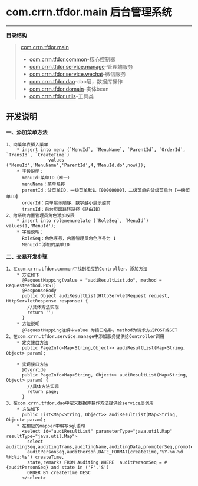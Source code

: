 
# com.crrn.tfdor.main 后台管理系统

****
**目录结构**
>[com.crrn.tfdor.main][main_url]
>
> * [com.crrn.tfdor.common][common_url]-核心控制器
> * [com.crrn.tfdor.service.manage][manage_url]-管理端服务
> * [com.crrn.tfdor.service.wechat][wechat_url]-微信服务
> * [com.crrn.tfdor.dao][dao_url]-dao层，数据库操作
> * [com.crrn.tfdor.domain][domain_url]-实体bean
> * [com.crrn.tfdor.utils][utils_url]-工具类


[main_url]: https://https://github.com/Milk-Bread/tfdor/tree/master/com.crrn.tfdor.main
[common_url]: https://https://github.com/Milk-Bread/tfdor/tree/master/com.crrn.tfdor.main/com.crrn.tfdor.common
[manage_url]: https://github.com/Milk-Bread/tfdor/tree/master/com.crrn.tfdor.main/com.crrn.tfdor.service.manage
[wechat_url]: https://github.com/Milk-Bread/tfdor/tree/master/com.crrn.tfdor.main/com.crrn.tfdor.service.wechat
[dao_url]: https://github.com/Milk-Bread/tfdor/tree/master/com.crrn.tfdor.main/com.crrn.tfdor.dao
[domain_url]: https://github.com/Milk-Bread/tfdor/tree/master/com.crrn.tfdor.main/com.crrn.tfdor.domain
[utils_url]: https://github.com/Milk-Bread/tfdor/tree/master/com.crrn.tfdor.main/com.crrn.tfdor.utils




## 开发说明

**一、添加菜单方法**

```
1、向菜单表插入菜单
	* insert into menu (`MenuId`, `MenuName`, `ParentId`, `OrderId`, `TransId`, `CreateTime`) 
	         	values ('MenuId','MenuName','ParentId',4,'MenuId.do',now());
	* 字段说明：
	  menuId:菜单ID（唯一）
	  menuName：菜单名称
	  parentId：父菜单ID，一级菜单默认【00000000】，二级菜单的父级菜单为【一级菜单ID】
	  orderId：菜单展示顺序，数字越小展示越前
	  transId：前台页面跳转路径（路由ID）
2、给系统内置管理员角色添加权限
	* insert into rolemenurelate (`RoleSeq`, `MenuId`) values(1,'MenuId');
	* 字段说明：
	  RoleSeq：角色序号，内置管理员角色序号为 1
	  MenuId：添加的菜单ID
```

**二、交易开发步骤**

```
1、在com.crrn.tfdor.common中找到相应的Controller，添加方法
	* 方法如下
	  @RequestMapping(value = "audiResultList.do", method = RequestMethod.POST)
	  @ResponseBody
	  public Object audiResultList(HttpServletRequest request, HttpServletResponse response) {
        //具体方法实现
        return '';
      }
	* 方法说明
	  @RequestMapping注解中value 为接口名称，method为请求方式POST或GET
2、在com.crrn.tfdor.service.manage中添加服务提供给Controller调用
	* 定义接口方法
	  public PageInfo<Map<String,Object>> audiResultList(Map<String, Object> param);
    
	* 实现接口方法
	  @Override
	  public PageInfo<Map<String, Object>> audiResultList(Map<String, Object> param) {
        //具体方法实现
        return page;
	  }
3、在com.crrn.tfdor.dao中定义数据库操作方法提供给service层调用
	* 方法如下
	  public List<Map<String, Object>> audiResultList(Map<String, Object> param);
	* 在相应的mapper中编写sql语句
	  <select id="audiResultList" parameterType="java.util.Map" resultType="java.util.Map">
        select auditingSeq,auditingTrans,auditingName,auditingData,promoterSeq,promoter,
        auditPersonSeq,auditPerson,DATE_FORMAT(createTime,'%Y-%m-%d %H:%i:%s') createTime,
        state,remarks FROM Auditing WHERE  auditPersonSeq = #{auditPersonSeq} and state in ('F','S')
        ORDER BY createTime DESC
      </select>
```
